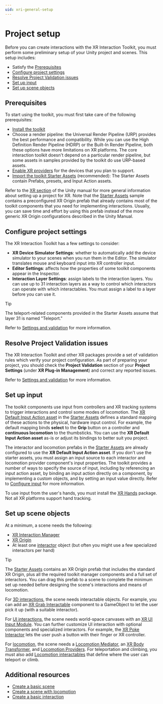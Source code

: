 ```yaml
---
uid: xri-general-setup
---
```


# Project setup

Before you can create interactions with the XR Interaction Toolkit, you must perform some preliminary setup of your Unity project and scenes. This setup includes:

* Satisfy the [Prerequisites](#prerequisites)
* [Configure project settings](#settings)
* [Resolve Project Validation issues](#validation)
* [Set up input](#input)
* [Set up scene objects](#scene)

<a name="prerequisites"></a>
## Prerequisites

To start using the toolkit, you must first take care of the following prerequisites:

* [Install the toolkit](xref:xri-installation)
* Choose a render pipeline: the Universal Render Pipeline (URP) provides the best performance and compatibility. While you can use the High Definition Render Pipeline (HDRP) or the Built-In Render Pipeline, both these options have more limitations on XR platforms. The core interaction toolkit doesn't depend on a particular render pipeline, but some assets in samples provided by the toolkit do use URP-based assets.
* [Enable XR providers](xref:xr-configure-providers) for the devices that you plan to support.
* [Import the toolkit Starter Assets](xref:xri-installation#installing-samples) (recommended): The Starter Assets contain Prefabs, presets, and Input Action assets.

Refer to the [XR section](xref:XR) of the Unity manual for more general information about setting up a project for XR. Note that the [Starter Assets](xref:xri-samples-starter-assets) sample contains a preconfigured XR Origin prefab that already contains most of the toolkit components that you need for implementing interactions. Usually, you can save time and effort by using this prefab instead of the more generic XR Origin configurations described in the Unity Manual.

<a name="settings"></a>
## Configure project settings

The XR Interaction Toolkit has a few settings to consider:

* **XR Device Simulator Settings**: whether to automatically add the device simulator to your scenes when you run them in the Editor. The simulator translates mouse and keyboard input into XR controller input.
* **Editor Settings**: affects how the properties of some toolkit components appear in the Inspector.
* **Interaction Layer Settings**: assign labels to the interaction layers. You can use up to 31 interaction layers as a way to control which interactors can operate with which interactables. You must assign a label to a layer before you can use it.

> [!TIP]
> The teleport-related components provided in the Starter Assets assume that layer 31 is named "Teleport."

Refer to [Settings and validation](xref:xri-settings) for more information.

<a name="validation"></a>
## Resolve Project Validation issues

The XR Interaction Toolkit and other XR packages provide a set of validation rules which verify your project configuration. As part of preparing your project, you should check the **Project Validation** section of your **Project Settings** (under **XR Plug-in Management**) and correct any reported issues.

Refer to [Settings and validation](xref:xri-settings) for more information.

<a name="input"></a>
## Set up input

The toolkit components use input from controllers and XR tracking systems to trigger interactions and control some modes of locomotion. The [XR Default Input Action asset](xref:xri-samples-starter-assets#input-actions-asset) in the [Starter Assets](xref:xri-samples-starter-assets) defines a standard mapping of these actions to the physical, hardware input control. For example, the default mapping binds **select** to the **Grip** button on a controller and **continuous locomotion** to the thumbsticks. You can use the **XR Default Input Action asset** as-is or adjust its bindings to better suit you project.

The interactor and locomotion prefabs in the [Starter Assets](xref:xri-samples-starter-assets) are already configured to use the **XR Default Input Action asset**. If you don't use the starter assets, you must assign an input source to each interactor and locomotion provider component's input properties. The toolkit provides a number of ways to specify the source of input, including by referencing an input action asset, by binding an input action directly on a component, by implementing a custom objects, and by setting an input value directly. Refer to [Configure input](xref:xri-configure-input-system) for more information.

To use input from the user's hands, you must install the [XR Hands](xref:xrhands-manual) package. Not all XR platforms support hand tracking.

<a name="scene"></a>
## Set up scene objects

At a minimum, a scene needs the following:

* [XR Interaction Manager](xref:xri-xr-interaction-manager)
* [XR Origin](xref:xri-samples-starter-assets#prefabs)
* At least one [interactor](xref:xri-interactor-components) object (but often you might use a few specialized interactors per hand)

> [!TIP]
> The [Starter Assets](xref:xri-samples-starter-assets) contains an XR Origin prefab that includes the standard XR Origin, plus all the required toolkit manager components and a full set of interactors. You can drag this prefab to a scene to complete the minimum set up needed before designing the scene's interactions and means of locomotion.

For [3D interactions](xref:xri-3d-interaction), the scene needs interactable objects. For example, you can add an [XR Grab Interactable](xref:xri-xr-grab-interactable) component to a GameObject to let the user pick it up (with a suitable interactor).

For [UI interactions](xref:xri-ui-interaction), the scene needs world-space canvases with an [XR UI Input Module](xref:xri-ui-input-module). You can further customize UI interaction with optional components and specialized interactors. For example, the [XR Poke Interactor](xref:xri-xr-poke-interactor) lets the user push a button with their finger or XR controller.

For [locomotion](xref:xri-locomotion-landing), the scene needs a [Locomotion Mediator](xref:xri-locomotion-mediator), an [XR Body Transformer](xref:xri-xr-body-transformer), and [Locomotion Providers](xref:xri-locomotion-providers). For teleportation and climbing, you must also add [Locomotion interactables](xref:xri-locomotion-interactables) that define where the user can teleport or climb.

<a name="resources"></a>
## Additional resources

* [Create a basic scene](create-basic-scene.md)
* [Create a scene with locomotion](create-scene-with-locomotion.md)
* [Create a basic interaction](create-basic-interaction.md)

